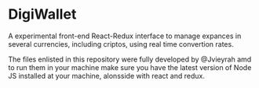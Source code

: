 # DigiWallet

A experimental front-end React-Redux interface to manage expances in several currencies, including criptos, using real time convertion rates.

The files enlisted in this repository were fully developed by @Jvieyrah amd to run them in your machine make sure you have the latest version of Node JS installed at your machine, alonsside with react and redux.

<!-- Olá, Tryber!

Esse é apenas um arquivo inicial para o README do seu projeto.

É essencial que você preencha esse documento por conta própria, ok?

Não deixe de usar nossas dicas de escrita de README de projetos, e deixe sua criatividade brilhar!

⚠️ IMPORTANTE: você precisa deixar nítido:
- quais arquivos/pastas foram desenvolvidos por você; 
- quais arquivos/pastas foram desenvolvidos por outra pessoa estudante;
- quais arquivos/pastas foram desenvolvidos pela Trybe.

-->
